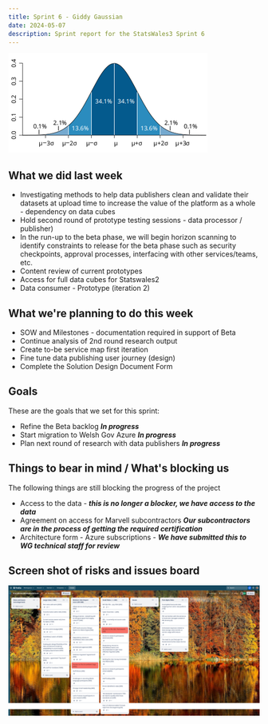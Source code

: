 ```yaml
---
title: Sprint 6 - Giddy Gaussian 
date: 2024-05-07
description: Sprint report for the StatsWales3 Sprint 6
---
```


![Giddy Gaussian](gaussian.png)

## What we did last week
* Investigating methods to help data publishers clean and validate their datasets at upload time to increase the value of the platform as a whole - dependency on data cubes
* Hold second round of prototype testing sessions - data processor / publisher)
* In the run-up to the beta phase, we will begin horizon scanning to identify constraints to release for the beta phase such as security checkpoints, approval processes, interfacing with other services/teams, etc.
* Content review of current prototypes
* Access for full data cubes for Statswales2
* Data consumer - Prototype (iteration 2)

## What we're planning to do this week
* SOW and Milestones - documentation required in support of Beta
* Continue analysis of 2nd round research output
* Create to-be service map first iteration
* Fine tune data publishing user journey (design)
* Complete the Solution Design Document Form

## Goals
These are the goals that we set for this sprint:
* Refine the Beta backlog <span class="badge bg-info">_**In progress**_</span>
* Start migration to Welsh Gov Azure <span class="badge bg-info">_**In progress**_</span>
* Plan next round of research with data publishers <span class="badge bg-info">_**In progress**_</span>

## Things to bear in mind / What's blocking us
The following things are still blocking the progress of the project
* Access to the data - ***this is no longer a blocker, we have access to the data***
* Agreement on access for Marvell subcontractors ***Our subcontractors are in the process of getting the required certification***
* Architecture form - Azure subscriptions - ***We have submitted this to WG technical staff for review***

## Screen shot of risks and issues board
![Screenshot of risks and issues board](risksAndIssues20240507.png)
